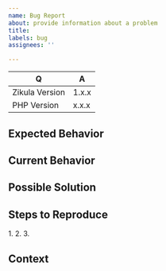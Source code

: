 ```yaml
---
name: Bug Report
about: provide information about a problem
title: 
labels: bug
assignees: ''

---
```


[TIP]:  # ( Provide a general summary of the issue in the title above ^^ )

| Q                 | A
| ----------------- | ---
| Zikula Version    | 1.x.x
| PHP Version       | x.x.x

## Expected Behavior
[NOTE]: # ( Tell us what you expected to happen )


## Current Behavior
[NOTE]: # ( Tell us what actually happens )
[TIP]:  # ( If possible include screenshots of your problem! )


## Possible Solution
[NOTE]: # ( Not required, but suggest a fix/reason for the bug )


## Steps to Reproduce
[NOTE]: # ( Provide a link to a live example, or an unambiguous set of steps to )
[NOTE]: # ( reproduce this bug. Include code to reproduce, if relevant )
1.
2.
3.

## Context
[NOTE]: # ( How has this issue affected you? What unique circumstances do you have? )

